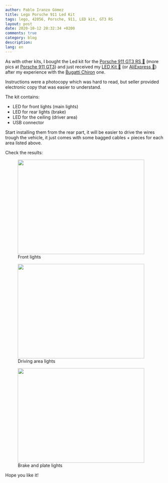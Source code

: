 ```yaml
---
author: Pablo Iranzo Gómez
title: Lego Porsche 911 Led Kit
tags: lego, 42056, Porsche, 911, LED kit, GT3 RS
layout: post
date: 2020-10-12 20:32:34 +0200
comments: true
category: blog
description:
lang: en
---
```


As with other kits, I bought the Led kit for the [Porsche 911 GT3 RS 🛒](https://www.amazon.es/dp/B01CCT2ZHC?tag=redken-21) (more pics at [Porsche 911 GT3]({filename}2020-02-21-lego-bugatti-chiron-porsche-911-GT3-RS.en.md)) and just received my [LED Kit 🛒](https://www.amazon.es/dp/B07C31ZFDM?tag=redken-21) (or [AliExpress 🛒](https://s.click.aliexpress.com/e/_eKUAhL)) after my experience with the [Bugatti Chiron]({filename}2020-09-25-lego-bugatti-chiron-led-kit.en.md) one.

Instructions were a photocopy which was hard to read, but seller provided electronic copy that was easier to understand.

The kit contains:

- LED for front lights (main lights)
- LED for rear lights (brake)
- LED for the ceiling (driver area)
- USB connector

Start installing them from the rear part, it will be easier to drive the wires trough the vehicle, it just comes with some bagged cables + pieces for each area listed above.

Check the results:

<div class="elegant-gallery" itemscope itemtype="http://schema.org/ImageGallery">
<figure itemprop="associatedMedia" itemscope itemtype="http://schema.org/ImageObject">
        <a href="https://i.imgur.com/AieeM54.jpg" itemprop="contentUrl" data-size="4032x2268">
            <img src="https://i.imgur.com/AieeM54t.jpg" width="403" height="302" itemprop="thumbnail" alt="" />
        </a>
        <figcaption itemprop="caption description">Front lights</figcaption>
    </figure>
<figure itemprop="associatedMedia" itemscope itemtype="http://schema.org/ImageObject">
        <a href="https://i.imgur.com/YnxvdGB.jpg" itemprop="contentUrl" data-size="4032x2268">
            <img src="https://i.imgur.com/YnxvdGBt.jpg" width="403" height="302" itemprop="thumbnail" alt="" />
        </a>
        <figcaption itemprop="caption description">Driving area lights</figcaption>
    </figure>
<figure itemprop="associatedMedia" itemscope itemtype="http://schema.org/ImageObject">
        <a href="https://i.imgur.com/NOJbVyC.jpg" itemprop="contentUrl" data-size="4032x2268">
            <img src="https://i.imgur.com/NOJbVyCt.jpg" width="403" height="302" itemprop="thumbnail" alt="" />
        </a>
        <figcaption itemprop="caption description">Brake and plate lights</figcaption>
    </figure>

</div>

Hope you like it!
